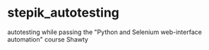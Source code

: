 # stepik_autotesting
autotesting while passing the "Python and Selenium web-interface automation" course
Shawty
